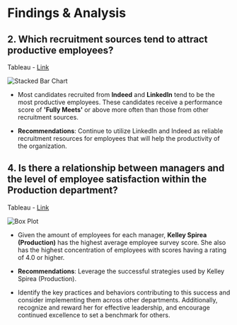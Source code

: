 # Findings & Analysis

## 2. Which recruitment sources tend to attract productive employees?

Tableau - [Link](https://public.tableau.com/views/Workbook5HRProject/Sheet4?:language=en-US&:sid=&:display_count=n&:origin=viz_share_link)

![Stacked Bar Chart](https://github.com/rml-lee/MYSQL-Tableau-Human-Resources-Project/assets/160198611/293ef47b-f25a-45e3-87cf-d7d2290b626f)

- Most candidates recruited from **Indeed** and **LinkedIn** tend to be the most productive employees. These candidates receive a performance score of **'Fully Meets'** or above more often than those from other recruitment sources.

- **Recommendations**: Continue to utilize LinkedIn and Indeed as reliable recruitment resources for employees that will help the productivity of the organization.



## 4. Is there a relationship between managers and the level of employee satisfaction within the Production department?

Tableau - [Link](https://public.tableau.com/views/Workbook5HRProject/BoxPlot?:language=en-US&:sid=&:display_count=n&:origin=viz_share_link)

![Box Plot](https://github.com/rml-lee/MYSQL-Tableau-Human-Resources-Project/assets/160198611/2002e990-5ddc-4b80-8506-40af23882c69)

- Given the amount of employees for each manager, **Kelley Spirea (Production)** has the highest average employee survey score. She also has the highest concentration of employees with scores having a rating of 4.0 or higher.

- **Recommendations**: Leverage the successful strategies used by Kelley Spirea (Production).

- Identify the key practices and behaviors contributing to this success and consider implementing them across other departments. Additionally, recognize and reward her for effective leadership, and encourage continued excellence to set a benchmark for others.
